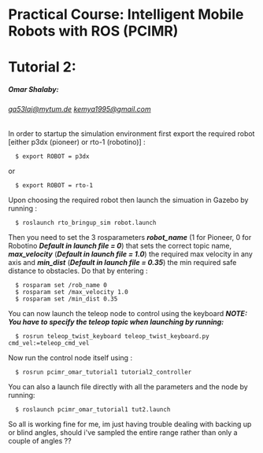 # Practical Course: Intelligent Mobile Robots with ROS (PCIMR)




# Tutorial 2:
##### Omar Shalaby: 
###### ga53laj@mytum.de kemya1995@gmail.com

In order to startup the simulation environment first export the required robot [either p3dx (pioneer) or rto-1 (robotino)] :

```
  $ export ROBOT = p3dx 
```

or

```
  $ export ROBOT = rto-1
```


Upon choosing the required robot then launch the simuation in Gazebo by running :

```
  $ roslaunch rto_bringup_sim robot.launch
```
Then you need to set the 3 rosparameters ***robot_name*** (1 for Pioneer, 0 for Robotino ***Default in launch file = 0***) that sets the correct topic name, ***max_velocity*** (***Default in launch file = 1.0***) the required max velocity in any axis and ***min_dist*** (***Default in launch file = 0.35***) the min required safe distance to obstacles. Do that by entering :

```
  $ rosparam set /rob_name 0
  $ rosparam set /max_velocity 1.0
  $ rosparam set /min_dist 0.35
```

You can now launch the teleop node to control using the keyboard ***NOTE: You have to specify the teleop topic when launching by running:***

```
  $ rosrun teleop_twist_keyboard teleop_twist_keyboard.py cmd_vel:=teleop_cmd_vel
```

Now run the control node itself using :

```
  $ rosrun pcimr_omar_tutorial1 tutorial2_controller
```

You can also a launch file directly with all the parameters and the node by running:

```
  $ roslaunch pcimr_omar_tutorial1 tut2.launch 
```

So all is working fine for me, im just having trouble dealing with backing up or blind angles, should i've sampled the entire range rather than only a couple of angles ??



